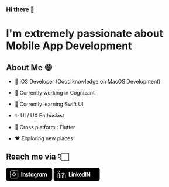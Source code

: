 ### Hi there 👋

# I'm extremely passionate about Mobile App Development

## About Me 😁

* 📱 iOS Developer (Good knowledge on MacOS Development)

* 🔭 Currently working in Cognizant

* 🌱 Currently learning Swift UI

* ✨ UI / UX Enthusiast

* 🎯 Cross platform : Flutter 

* ♥️ Exploring new places


## Reach me via 👇🏻

[![Instagram](https://raw.githubusercontent.com/Shubham0812/SearchX/master/insta.png)](https://www.instagram.com/kpkcool/) [![Linkedin](https://raw.githubusercontent.com/Shubham0812/SearchX/master/linkedIn.png)](https://www.linkedin.com/in/k-praveen-kumar/)

<!--
<img src="https://github-readme-stats.vercel.app/api?username=kpkcool&&show_icons=true&title_color=ffffff&icon_color=bb2acf&text_color=daf7dc&bg_color=151515">
-->

